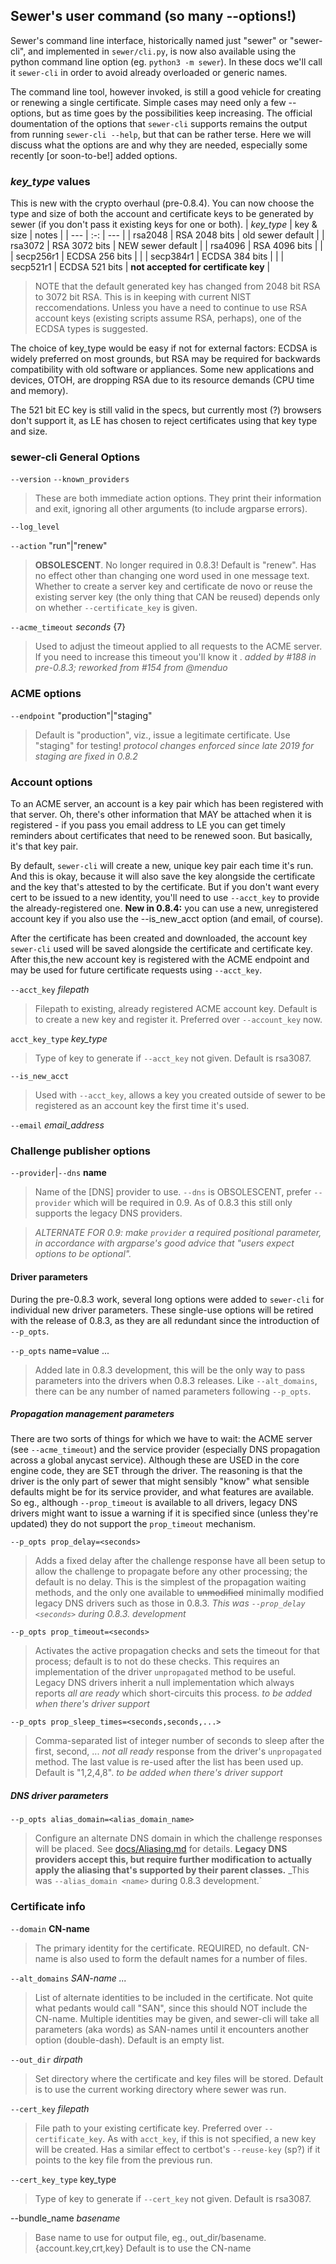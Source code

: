 ## Sewer's user command (so many --options!)

Sewer's command line interface, historically named just "sewer" or
"sewer-cli", and implemented in `sewer/cli.py`, is now also available using
the python command line option (eg. `python3 -m sewer`).  In these docs
we'll call it `sewer-cli` in order to avoid already overloaded or generic
names.

The command line tool, however invoked, is still a good vehicle for creating
or renewing a single certificate.  Simple cases may need only a few
--options, but as time goes by the possibilities keep increasing.  The
official doumentation of the options that `sewer-cli` supports remains the
output from running `sewer-cli --help`, but that can be rather terse.  Here
we will discuss what the options are and why they are needed, especially
some recently [or soon-to-be!] added options.

### _key_type_ values

This is new with the crypto overhaul (pre-0.8.4).  You can now choose the
type and size of both the account and certificate keys to be generated by
sewer (if you don't pass it existing keys for one or both).
| _key_type_ | key & size | notes |
| --- | :-: | --- |
| rsa2048 | RSA 2048 bits | old sewer default |
| rsa3072 | RSA 3072 bits | NEW sewer default |
| rsa4096 | RSA 4096 bits | |
| secp256r1 | ECDSA 256 bits | |
| secp384r1 | ECDSA 384 bits | |
| secp521r1 | ECDSA 521 bits | **not accepted for certificate key** |

> NOTE that the default generated key has changed from 2048 bit RSA to 3072
bit RSA.  This is in keeping with current NIST reccomendations.  Unless you
have a need to continue to use RSA account keys (existing scripts assume
RSA, perhaps), one of the ECDSA types is suggested.

The choice of key_type would be easy if not for external factors: ECDSA is
widely preferred on most grounds, but RSA may be required for backwards
compatibility with old software or appliances.  Some new applications and
devices, OTOH, are dropping RSA due to its resource demands (CPU time and
memory).

The 521 bit EC key is still valid in the specs, but currently most (?) browsers
don't support it, as LE has chosen to reject certificates using that key
type and size.

### sewer-cli General Options

`--version`
`--known_providers`
> These are both immediate action options.  They print their information and
exit, ignoring all other arguments (to include argparse errors).

`--log_level`

`--action` "run"|"renew"
> **OBSOLESCENT**.  No longer required in 0.8.3!  Default is "renew".
Has no effect other than changing one word used in one message text.
Whether to create a server key and certificate de novo or reuse the existing
server key (the only thing that CAN be reused) depends only on whether
`--certificate_key` is given.

`--acme_timeout` _seconds_ {7}
> Used to adjust the timeout applied to all requests to the ACME server.
If you need to increase this timeout you'll know it <wink>.
_added by #188 in pre-0.8.3; reworked from #154 from @menduo_

### ACME options

`--endpoint` "production"|"staging"
> Default is "production", viz., issue a legitimate certificate.  Use
"staging" for testing!
_protocol changes enforced since late 2019 for staging are fixed in 0.8.2_

### Account options

To an ACME server, an account is a key pair which has been registered with
that server.  Oh, there's other information that MAY be attached when it is
registered - if you pass you email address to LE you can get timely reminders
about certificates that need to be renewed soon.  But basically, it's that
key pair.

By default, `sewer-cli` will create a new, unique key pair each time it's
run.  And this is okay, because it will also save the key alongside the
certificate and the key that's attested to by the certificate.  But if you
don't want every cert to be issued to a new identity, you'll need to use
`--acct_key` to provide the already-registered one.  **New in 0.8.4:** you
can use a new, unregistered account key if you also use the --is_new_acct
option (and email, of course).

After the certificate has been created and downloaded, the account key
`sewer-cli` used will be saved alongside the certificate and certificate
key.  After this,the new account key is registered with the ACME endpoint
and may be used for future certificate requests using `--acct_key`.

`--acct_key` _filepath_
> Filepath to existing, already registered ACME account key.  Default is to
create a new key and register it.  Preferred over `--account_key` now.

`acct_key_type` _key_type_
> Type of key to generate if `--acct_key` not given.  Default is rsa3087.

`--is_new_acct`
> Used with `--acct_key`, allows a key you created outside of sewer to be
registered as an account key the first time it's used.

`--email` _email_address_

### Challenge publisher options

`--provider`|`--dns` **name**
> Name of the [DNS] provider to use.
`--dns` is OBSOLESCENT, prefer `--provider` which will be required in 0.9.
As of 0.8.3 this still only supports the legacy DNS providers.

> _ALTERNATE FOR 0.9: make `provider` a required positional parameter,
in accordance with argparse's good advice that
"users expect options to be optional"._

#### Driver parameters

During the pre-0.8.3 work, several long options were added to `sewer-cli`
for individual new driver parameters.  These single-use options will be
retired with the release of 0.8.3, as they are all redundant since the
introduction of `--p_opts`.

`--p_opts` name=value ...
>Added late in 0.8.3 development, this will be the only way to pass
parameters into the drivers when 0.8.3 releases.  Like `--alt_domains`,
there can be any number of named parameters following `--p_opts`.

##### Propagation management parameters

There are two sorts of things for which we have to wait: the ACME server
(see `--acme_timeout`) and the service provider (especially DNS propagation
across a global anycast service).  Although these are USED in the core
engine code, they are SET through the driver.  The reasoning is that the
driver is the only part of sewer that might sensibly "know" what sensible
defaults might be for its service provider, and what features are available. 
So eg., although `--prop_timeout` is available to all drivers, legacy DNS
drivers might want to issue a warning if it is specified since (unless
they're updated) they do not support the `prop_timeout` mechanism.

`--p_opts prop_delay=<seconds>`
> Adds a fixed delay after the challenge response have all been setup to
allow the challenge to propagate before any other processing; the default is
no delay.  This is the simplest of the propagation waiting methods, and the
only one available to ~~unmodified~~ minimally modified legacy DNS drivers
such as those in 0.8.3.
_This was `--prop_delay <seconds>` during 0.8.3. development_

`--p_opts prop_timeout=<seconds>`
> Activates the active propagation checks and sets the timeout for that
process; default is to not do these checks.  This requires an implementation
of the driver `unpropagated` method to be useful.  Legacy DNS drivers
inherit a null implementation which always reports _all are ready_ which
short-circuits this process.  _to be added when there's driver support_

`--p_opts prop_sleep_times=<seconds,seconds,...>`
> Comma-separated list of integer number of seconds to sleep after the
first, second, ...  _not all ready_ response from the driver's
`unpropagated` method.  The last value is re-used after the list has been
used up.  Default is "1,2,4,8".  _to be added when there's driver support_

##### DNS driver parameters

`--p_opts alias_domain=<alias_domain_name>`
> Configure an alternate DNS domain in which the challenge responses will be
placed.  See [docs/Aliasing.md](Aliasing) for details.  **Legacy DNS
providers accept this, but require further modification to actually apply
the aliasing that's supported by their parent classes.**
_This was `--alias_domain <name>` during 0.8.3 development.`

### Certificate info

`--domain` **CN-name**
> The primary identity for the certificate.  REQUIRED, no default.  CN-name
is also used to form the default names for a number of files.

`--alt_domains` _SAN-name ..._
> List of alternate identities to be included in the certificate.  Not quite
what pedants would call "SAN", since this should NOT include the CN-name. 
Multiple identities may be given, and sewer-cli will take all parameters
(aka words) as SAN-names until it encounters another option (double-dash). 
Default is an empty list.

`--out_dir` _dirpath_
> Set directory where the certificate and key files will be stored.  Default
is to use the current working directory where sewer was run.

`--cert_key` _filepath_
> File path to your existing certificate key.  Preferred over
`--certificate_key`.  As with `acct_key`, if this is not specified, a new
key will be created.  Has a similar effect to certbot's `--reuse-key` (sp?)
if it points to the key file from the previous run.

`--cert_key_type` key_type
> Type of key to generate if `--cert_key` not given.  Default is rsa3087.

--bundle_name _basename_
> Base name to use for output file, eg., out_dir/basename.{account.key,crt,key}
Default is to use the CN-name
